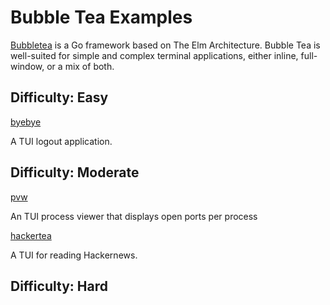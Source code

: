 # Bubble Tea Examples

[Bubbletea](https://github.com/charmbracelet/bubbletea) is a Go framework based on The Elm Architecture. Bubble Tea is well-suited for simple and complex terminal applications, either inline, full-window, or a mix of both.

## Difficulty: Easy

[byebye](https://github.com/d1psy-sh/byebye.git)

A TUI logout application.

## Difficulty: Moderate

[pvw](https://github.com/allyring/pvw)

An TUI process viewer that displays open ports per process

[hackertea](https://github.com/KarolosLykos/hackertea)

A TUI for reading Hackernews.

## Difficulty: Hard
